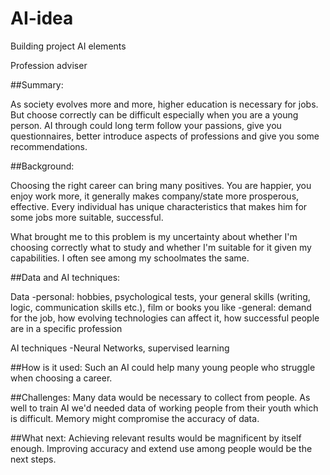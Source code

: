 # AI-idea
Building project AI elements 

Profession adviser

##Summary:

As society evolves more and more, higher education is necessary for jobs. But choose correctly can be difficult especially when you are a young person. AI through could long term follow your passions, give you questionnaires, better introduce aspects of professions and give you some recommendations.

##Background: 

Choosing the right career can bring many positives. You are happier, you enjoy work more, it generally makes company/state more prosperous, effective. Every individual has unique characteristics that makes him for some jobs more suitable, successful.

What brought me to this problem is my uncertainty about whether I'm choosing correctly what to study and whether I'm suitable for it given my capabilities. I often see among my schoolmates the same. 

##Data and AI techniques: 

  Data
    -personal: hobbies, psychological tests, your general skills (writing, logic, communication skills etc.), film or books you like
    -general: demand for the job, how evolving technologies can affect it, how successful people are in a specific profession

  AI techniques 
    -Neural Networks, supervised learning

##How is it used: 
Such an AI could help many young people who struggle when choosing a career.

##Challenges: 
Many data would be necessary to collect from people. As well to train AI we'd needed data of working people from their youth which is difficult. Memory might compromise the accuracy of data.

##What next: 
Achieving relevant results would be magnificent by itself enough. Improving accuracy and extend use among people would be the next steps.
